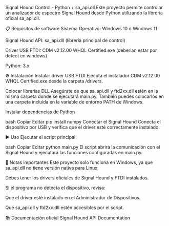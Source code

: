 Signal Hound Control - Python + sa_api.dll
Este proyecto permite controlar un analizador de espectro Signal Hound desde Python utilizando la librería oficial sa_api.dll.

📋 Requisitos de software
Sistema Operativo: Windows 10 o Windows 11

Signal Hound API: sa_api.dll (librería principal de control)

Driver USB FTDI: CDM v2.12.00 WHQL Certified.exe (deberian estar por defect en windows)

Python: 3.x



⚙️ Instalación
Instalar driver USB FTDI
Ejecuta el instalador CDM v2.12.00 WHQL Certified.exe desde la carpeta /drivers.

Colocar librerías DLL
Asegúrate de que sa_api.dll y ftd2xx.dll estén en la misma carpeta donde se ejecutará main.py.
También puedes colocarlos en una carpeta incluida en la variable de entorno PATH de Windows.

Instalar dependencias de Python

bash
Copiar
Editar
pip install numpy
Conectar el Signal Hound
Conecta el dispositivo por USB y verifica que el driver esté correctamente instalado.

▶️ Uso
Ejecutar el script principal:

bash
Copiar
Editar
python main.py
El script abrirá la comunicación con el Signal Hound y ejecutará las funciones configuradas en main.py.

📌 Notas importantes
Este proyecto solo funciona en Windows, ya que sa_api.dll no tiene versión nativa para Linux.

Debes tener los drivers oficiales de Signal Hound y FTDI instalados.

Si el programa no detecta el dispositivo, revisa:

Que el driver esté instalado en el Administrador de Dispositivos.

Que sa_api.dll y ftd2xx.dll estén accesibles por el script.

📚 Documentación oficial
Signal Hound API Documentation

